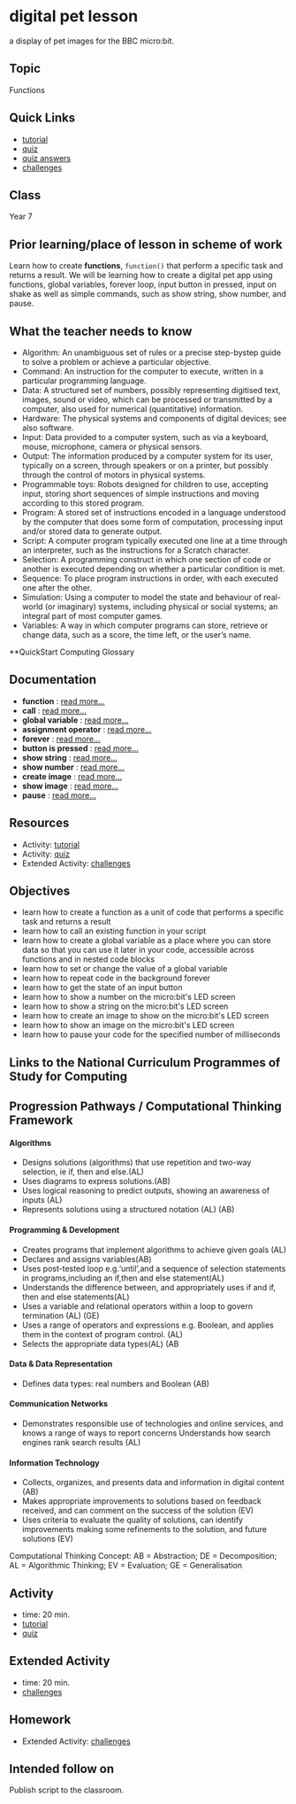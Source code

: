 # digital pet lesson

a display of pet images for the BBC micro:bit.

## Topic

Functions

## Quick Links

* [tutorial](/lessons/digital-pet/tutorial)
* [quiz](/lessons/digital-pet/quiz)
* [quiz answers](/lessons/digital-pet/quiz-answers)
* [challenges](/lessons/digital-pet/challenges)

## Class

Year 7

## Prior learning/place of lesson in scheme of work

Learn how to create **functions**, `function()` that perform a specific task and returns a result. We will be learning how to create a digital pet app using functions, global variables, forever loop, input button in pressed, input on shake as well as simple commands, such as show string, show number, and pause.

## What the teacher needs to know

* Algorithm: An unambiguous set of rules or a precise step-bystep guide to solve a problem or achieve a particular objective.
* Command: An instruction for the computer to execute, written in a particular programming language.
* Data: A structured set of numbers, possibly representing digitised text, images, sound or video, which can be processed or transmitted by a computer, also used for numerical (quantitative) information.
* Hardware: The physical systems and components of digital devices; see also software.
* Input: Data provided to a computer system, such as via a keyboard, mouse, microphone, camera or physical sensors.
* Output: The information produced by a computer system for its user, typically on a screen, through speakers or on a printer, but possibly through the control of motors in physical systems.
* Programmable toys: Robots designed for children to use, accepting input, storing short sequences of simple instructions and moving according to this stored program.
* Program: A stored set of instructions encoded in a language understood by the computer that does some form of computation, processing input and/or stored data to generate output.
* Script: A computer program typically executed one line at a time through an interpreter, such as the instructions for a Scratch character.
* Selection: A programming construct in which one section of code or another is executed depending on whether a particular condition is met.
* Sequence: To place program instructions in order, with each executed one after the other.
* Simulation: Using a computer to model the state and behaviour of real-world (or imaginary) systems, including physical or social systems; an integral part of most computer games.
* Variables: A way in which computer programs can store, retrieve or change data, such as a score, the time left, or the user’s name.

**QuickStart Computing Glossary

## Documentation

* **function** : [read more...](/js/function)
* **call** : [read more...](/js/call)
* **global variable** : [read more...](/js/data)
* **assignment operator** : [read more...](/reference/variables/assign)
* **forever** : [read more...](/reference/basic/forever)
* **button is pressed** : [read more...](/reference/input/button-is-pressed)
* **show string** : [read more...](/reference/basic/show-string)
* **show number** : [read more...](/reference/basic/show-number)
* **create image** : [read more...](/reference/images/create-image)
* **show image** : [read more...](/reference/images/show-image)
* **pause** : [read more...](/reference/basic/pause)

## Resources

* Activity: [tutorial](/lessons/digital-pet/tutorial)
* Activity: [quiz](/lessons/digital-pet/quiz)
* Extended Activity: [challenges](/lessons/digital-pet/challenges)

## Objectives

* learn how to create a function as a unit of code that performs a specific task and returns a result
* learn how to call an existing function in your script
* learn how to create a global variable as a place where you can store data so that you can use it later in your code, accessible across functions and in nested code blocks
* learn how to set or change the value of a global variable
* learn how to repeat code in the background forever
* learn how to get the state of an input button
* learn how to show a number on the micro:bit's LED screen
* learn how to show a string on the micro:bit's LED screen
* learn how to create an image to show on the micro:bit's LED screen
* learn how to show an image on the micro:bit's LED screen
* learn how to pause your code for the specified number of milliseconds

## Links to the National Curriculum Programmes of Study for Computing

## Progression Pathways / Computational Thinking Framework

#### Algorithms

* Designs solutions (algorithms) that use repetition and two-way  selection, ie if, then and else.(AL)
* Uses diagrams to express solutions.(AB)
*  Uses logical reasoning to predict  outputs, showing an awareness of inputs (AL)
* Represents solutions using a structured notation (AL) (AB)

#### Programming & Development

* Creates programs that implement algorithms to achieve given goals (AL)
*  Declares and assigns variables(AB)
* Uses post-tested loop e.g.‘until’,and a sequence of selection statements in programs,including an if,then and else statement(AL)
* Understands the difference between, and appropriately uses if and if, then and else statements(AL)
* Uses a variable and relational operators within a loop to govern termination (AL) (GE)
* Uses a range of operators and expressions e.g. Boolean, and applies them in the context of program control. (AL)
* Selects the appropriate data types(AL) (AB

#### Data & Data Representation

* Defines data types: real numbers and Boolean (AB)

#### Communication Networks

* Demonstrates responsible use of technologies and online services, and knows a range of ways to report concerns Understands how search engines rank search results (AL)

#### Information Technology

* Collects, organizes, and presents data and information in digital content (AB)
* Makes appropriate improvements to solutions based on feedback received, and can comment on the success of the solution (EV)
* Uses criteria to evaluate the quality of solutions, can identify improvements making some refinements to the solution, and future  solutions (EV)

Computational Thinking Concept: AB = Abstraction; DE = Decomposition; AL = Algorithmic Thinking; EV = Evaluation; GE = Generalisation

## Activity

* time: 20 min.
* [tutorial](/lessons/digital-pet/tutorial)
* [quiz](/lessons/digital-pet/quiz)

## Extended Activity

* time: 20 min.
* [challenges](/lessons/digital-pet/challenges)

## Homework

* Extended Activity: [challenges](/lessons/digital-pet/challenges)

## Intended follow on

Publish script to the classroom.

